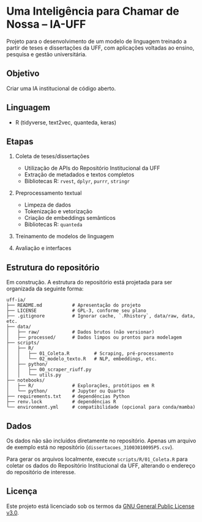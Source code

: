 # Uma Inteligência para Chamar de Nossa – IA-UFF

Projeto para o desenvolvimento de um modelo de linguagem treinado a partir de teses e dissertações da UFF, com aplicações voltadas ao ensino, pesquisa e gestão universitária.

## Objetivo
Criar uma IA institucional de código aberto.

## Linguagem
- R (tidyverse, text2vec, quanteda, keras)

## Etapas
1. Coleta de teses/dissertações
   - Utilização de APIs do Repositório Institucional da UFF
   - Extração de metadados e textos completos
   - Bibliotecas R: `rvest`, `dplyr`, `purrr`, `stringr`
   
2. Preprocessamento textual
   - Limpeza de dados
   - Tokenização e vetorização
   - Criação de embeddings semânticos
   - Bibliotecas R: `quanteda`
   
3. Treinamento de modelos de linguagem
4. Avaliação e interfaces

## Estrutura do repositório
Em construção. A estrutura do repositório está projetada para ser organizada da seguinte forma:

```plaintext
uff-ia/
├── README.md           # Apresentação do projeto
├── LICENSE             # GPL-3, conforme seu plano
├── .gitignore          # Ignorar cache, `.Rhistory`, data/raw, data, etc.
├── data/
│   ├── raw/            # Dados brutos (não versionar)
│   ├── processed/      # Dados limpos ou prontos para modelagem
├── scripts/
│   ├── R/
│   │   ├── 01_Coleta.R         # Scraping, pré-processamento
│   │   └── 02_modelo_texto.R   # NLP, embeddings, etc.
│   ├── python/
│   │   ├── 00_scraper_riuff.py
│   │   └── utils.py
├── notebooks/
│   ├── R/              # Explorações, protótipos em R
│   └── python/         # Jupyter ou Quarto
├── requirements.txt    # dependências Python
├── renv.lock           # dependências R
└── environment.yml     # compatibilidade (opcional para conda/mamba)
```

## Dados

Os dados não são incluídos diretamente no repositório. Apenas um arquivo de exemplo está no repositório (`dissertacoes_31003010095P5.csv`).

Para gerar os arquivos localmente, execute `scripts/R/01_Coleta.R` para coletar os dados do Repositório Institucional da UFF, alterando o endereço do repositório de interesse.

## Licença
Este projeto está licenciado sob os termos da [GNU General Public License v3.0](LICENSE).

